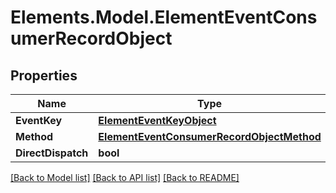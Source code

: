 # Elements.Model.ElementEventConsumerRecordObject

## Properties

Name | Type | Description | Notes
------------ | ------------- | ------------- | -------------
**EventKey** | [**ElementEventKeyObject**](ElementEventKeyObject.md) |  | [optional] 
**Method** | [**ElementEventConsumerRecordObjectMethod**](ElementEventConsumerRecordObjectMethod.md) |  | [optional] 
**DirectDispatch** | **bool** |  | [optional] 

[[Back to Model list]](../README.md#documentation-for-models) [[Back to API list]](../README.md#documentation-for-api-endpoints) [[Back to README]](../README.md)

